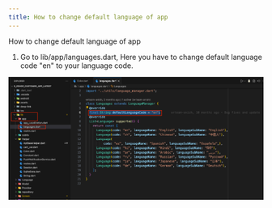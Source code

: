 ```yaml
---
title: How to change default language of app
---
```


How to change default language of app

1. Go to lib/app/languages.dart, Here you have to change default language code "en" to your language code.

![eShop](/img/flutter/applang.png) 
